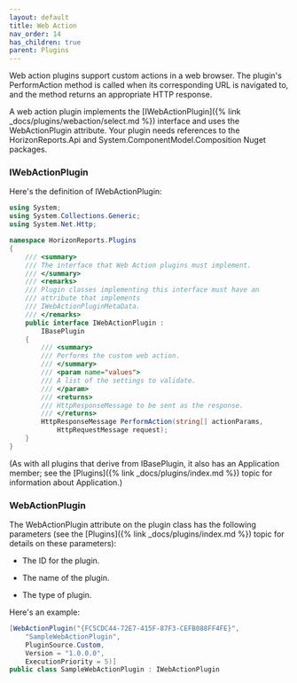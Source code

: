 ```yaml
---
layout: default
title: Web Action
nav_order: 14
has_children: true
parent: Plugins
---
```


Web action plugins support custom actions in a web browser. The plugin's PerformAction method is called when its corresponding URL is navigated to, and the method returns an appropriate HTTP response.

A web action plugin implements the [IWebActionPlugin]({% link _docs/plugins/webaction/select.md %}) interface and uses the WebActionPlugin attribute. Your plugin needs references to the HorizonReports.Api and System.ComponentModel.Composition Nuget packages.


### IWebActionPlugin
Here's the definition of IWebActionPlugin:

```csharp
using System;
using System.Collections.Generic;
using System.Net.Http;

namespace HorizonReports.Plugins
{
    /// <summary>
    /// The interface that Web Action plugins must implement.
    /// </summary>
    /// <remarks>
    /// Plugin classes implementing this interface must have an
    /// attribute that implements
    /// IWebActionPluginMetaData.
    /// </remarks>
    public interface IWebActionPlugin :
        IBasePlugin
    {
        /// <summary>
        /// Performs the custom web action.
        /// </summary>
        /// <param name="values">
        /// A list of the settings to validate.
        /// </param>
        /// <returns>
        /// HttpResponseMessage to be sent as the response.
        /// </returns>
        HttpResponseMessage PerformAction(string[] actionParams,
            HttpRequestMessage request);
    }
}
```

(As with all plugins that derive from IBasePlugin, it also has an Application member; see the [Plugins]({% link _docs/plugins/index.md %}) topic for information about Application.)

### WebActionPlugin
The WebActionPlugin attribute on the plugin class has the following parameters (see the [Plugins]({% link _docs/plugins/index.md %}) topic for details on these parameters):

* The ID for the plugin.

* The name of the plugin.

* The type of plugin.

Here's an example:

```csharp
[WebActionPlugin("{FC5CDC44-72E7-415F-87F3-CEFB088FF4FE}",
    "SampleWebActionPlugin",
    PluginSource.Custom,
    Version = "1.0.0.0",
    ExecutionPriority = 5)]
public class SampleWebActionPlugin : IWebActionPlugin
```

